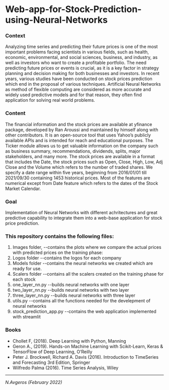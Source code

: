 # Web-app-for-Stock-Prediction-using-Neural-Networks

### Context 
Analyzing time series and predicting their future prices is one of the most important problems facing scientists in various fields, such as health, economic, environmental, and social sciences, business, and industry, as well as investors who want to create a profitable portfolio. The need predicting future prices or events is crucial, as it is a key factor in strategy planning and decision making for both businesses and investors. In recent years, various studies have been conducted on stock prices prediction which end in the proposal of various techniques. Artificial Neural Networks as method of flexible computing are considered as more accurate and widely used predictive models and for that reason, they often find application for solving real world problems.

### Content 
The financial information and the stock prices are available at yfinance package, developed by Ran Aroussi and maintained by himself along with other contributors. It is an open-source tool that uses Yahoo’s publicly available APIs and is intended for reach and educational purposes. The Ticker module allows us to get valuable information on the company such as business summary, recommendations, dividends, splits, major stakeholders, and many more. The stock prices are available in a format that includes the Date, the stock prices such as Open, Close, High, Low, Adj Close and the Volume which refers to the number of traded shares. We specify a date range within five years, beginning from 2016/01/01 till 2021/09/30 containing 1453 historical prices. Most of the features are numerical except from Date feature which refers to the dates of the Stock Market Calendar.

### Goal 
Implementation of Neural Networks with different achritectures and great predictive capability to integrate them into a web-base application for stock price prediction.

### This repository contains the following files:
<ol>
  <li>Images folder, --contains the plots where we compare the actual prices with predicted prices on the training phase:</li>
  <li>Logos folder --contains the logos for each company</li>
  <li>Models folder --contains the neural networks we created which are ready for use.</li>
  <li>Scalers folder --contains all the scalers created on the training phase for each stock</li>
  <li>one_layer_nn.py --builds neural networks with one layer</li>
  <li>two_layer_nn.py --builds neural networks with two layer</li>
  <li>three_layer_nn.py --builds neural networks with three layer</li>
  <li>utils.py --contains all the functions needed for the develepment of neural networks</li>
  <li>stock_prediction_app.py --contains the web application implemented with streamlit</li>
</ol>

### Books
* Chollet F, (2018). Deep Learning with Python, Manning
* Geron A., (2019). Hands-on Machine Learning with Scikit-Learn, Keras & TensorFlow of Deep Learning, O’Reilly
* Peter J. Brockwell, Richard A. Davis (2016). Introduction to TimeSeries and Forecasting 3rd Edition, Springer
* Wilfredo Palma (2016). Time Series Analysis, Wiley
---
<i>N.Avgeros (February 2022)</li>
